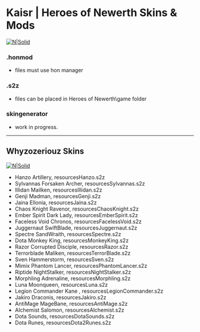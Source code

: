 # Kaisr | Heroes of Newerth Skins & Mods
  
 
[![N|Solid](https://steamuserimages-a.akamaihd.net/ugc/253716559956662500/18ED638E03E44FC02A499A0B370F2DD614FFCAC6/)](https://twitch.tv/kaisrLive)

### .honmod
  - files must use hon manager

### .s2z 
  - files can be placed in Heroes of Newerth\game folder

### skingenerator

 - work in progress.

---
## Whyzozeriouz Skins

[![N|Solid](https://steamuserimages-a.akamaihd.net/ugc/253716559956662500/18ED638E03E44FC02A499A0B370F2DD614FFCAC6/)](https://twitch.tv/whyzozeriouz)

 - Hanzo Artillery, resourcesHanzo.s2z
 - Sylvannas Forsaken Archer, resourcesSylvannas.s2z
 - Illidan Mailken, resourcesIllidan.s2z
 - Genji Madman, resourcesGenji.s2z
 - Jaina Ellonia, resourcesJaina.s2z
 - Chaos Knight Ravenor, resourcesChaosKnight.s2z
 - Ember Spirit Dark Lady, resourcesEmberSpirit.s2z
 - Faceless Void Chronos, resourcesFacelessVoid.s2z
 - Juggernaut SwiftBlade, resourcesJuggernaut.s2z
 - Spectre SandWraith, resourcesSpectre.s2z
 - Dota Monkey King, resourcesMonkeyKing.s2z
 - Razor Corrupted Disciple, resourcesRazor.s2z
 - Terrorblade Maliken, resourcesTerrorBlade.s2z
 - Sven Hammerstorm, resourcesSven.s2z
 - Mimix Phantom Lancer, resourcesPhantomLancer.s2z
 - Riptide NightStalker, resourcesNightStalker.s2z
 - Morphling Adrenaline, resourcesMorphling.s2z
 - Luna Moonqueen, resourcesLuna.s2z
 - Legion Commander Kane , resourcesLegionCommander.s2z
 - Jakiro Draconis, resourcesJakiro.s2z
 - AntiMage MageBane, resourcesAntiMage.s2z
 - Alchemist Salomon, resourcesAlchemist.s2z  
 - Dota Sounds, resourcesDotaSounds.s2z
 - Dota Runes, resourcesDota2Runes.s2z
 
 
